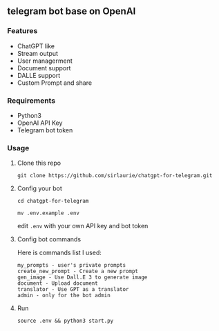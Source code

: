 ## telegram bot base on OpenAI

### Features

-  ChatGPT like
-  Stream output
-  User managerment
-  Document support
-  DALLE support
-  Custom Prompt and share

### Requirements

-  Python3
-  OpenAI API Key
-  Telegram bot token

### Usage

1. Clone this repo

   `git clone https://github.com/sirlaurie/chatgpt-for-telegram.git`

2. Config your bot

   `cd chatgpt-for-telegram`

   `mv .env.example .env`

   edit `.env` with your own API key and bot token

3. Config bot commands

   Here is commands list I used:

   ```
   my_prompts - user's private prompts
   create_new_prompt - Create a new prompt
   gen_image - Use Dall.E 3 to generate image
   document - Upload document
   translator - Use GPT as a translator
   admin - only for the bot admin
   ```

4. Run

   `source .env && python3 start.py`
